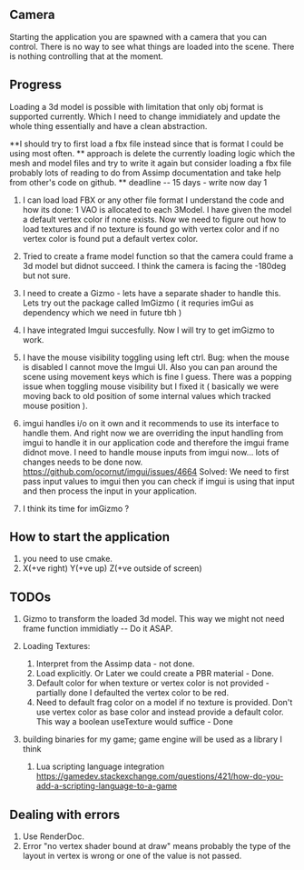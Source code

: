 ## Camera
Starting the application you are spawned with a camera that you can control.
There is no way to see what things are loaded into the scene. There is nothing controlling that at the moment.

## Progress
Loading a 3d model is possible with limitation that only obj format is supported currently. Which I need to change immidiately and update the whole thing essentially and have a clean abstraction.

**I should try to first load a fbx file instead since that is format I could be using most often.
** approach is delete the currently loading logic which the mesh and model files and try to write it again but consider loading a fbx file probably lots of reading to do from Assimp documentation and take help from other's code on github.
** deadline --  15 days - write now day 1
1. I can load load FBX or any other file format I understand the code and how its done: 1 VAO is allocated to each 3Model.
I have given the model a default vertex color if none exists. Now we need to figure out how to load textures and if no texture is found go with vertex color and if no vertex color is found put a default vertex color.
2. Tried to create a frame model function so that the camera could frame a 3d model but didnot succeed. I think the camera is facing the -180deg but not sure.

3. I need to create a Gizmo - lets have a separate shader to handle this. Lets try out the package called ImGizmo ( it requries imGui as dependency which we need in future tbh )
4. I have integrated Imgui succesfully. Now I will try to get imGizmo to work.

5. I have the mouse visibility toggling using left ctrl. Bug: when the mouse is disabled I cannot move the Imgui UI. Also you can pan around the scene using movement keys which is fine I guess. There was a popping issue when toggling mouse visibility but I fixed it ( basically we were moving back to old position of some internal values which tracked mouse position ).

6. imgui handles i/o on it own and it recommends to use its interface to handle them. And right now we are overriding the input handling from imgui to handle it in our application code and therefore the imgui frame didnot move. I need to handle mouse inputs from imgui now... lots of changes needs to be done now.
https://github.com/ocornut/imgui/issues/4664
Solved: We need to first pass input values to imgui then you can check if imgui is using that input and then process the input in your application.

7. I think its time for imGizmo ?

## How to start the application
1. you need to use cmake.
2. X(+ve right) Y(+ve up) Z(+ve outside of screen)


## TODOs
1. Gizmo to transform the loaded 3d model. This way we might not need frame function immidiatly -- Do it ASAP.
2. Loading Textures:
    1. Interpret from the Assimp data - not done.
    2. Load explicitly. Or Later we could create a PBR material - Done.
    3. Default color for when texture or vertex color is not provided - partially done I defaulted the vertex color to be red.
    4. Need to default frag color on a model if no texture is provided. Don't use vertex color as base color and instead provide a default color. This way a boolean useTexture would suffice - Done

3. building binaries for my game; game engine will be used as a library I think
    1. Lua scripting language integration https://gamedev.stackexchange.com/questions/421/how-do-you-add-a-scripting-language-to-a-game

## Dealing with errors

1. Use RenderDoc.
2. Error  "no vertex shader bound at draw" means probably the type of the layout in vertex is wrong or one of the value is not passed.